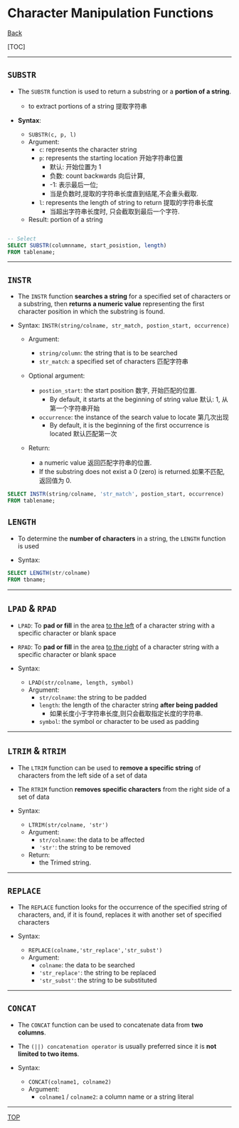# Character Manipulation Functions

[Back](../index.md)

[TOC]

---

## `SUBSTR`

- The `SUBSTR` function is used to return a substring or a **portion of a string**.

  - to extract portions of a string 提取字符串

- **Syntax**:
  - `SUBSTR(c, p, l)`
  - Argument:
    - `c`: represents the character string
    - `p`: represents the starting location 开始字符串位置
      - 默认: 开始位置为 1
      - 负数: count backwards 向后计算,
      - -1: 表示最后一位;
      - 当是负数时,提取的字符串长度直到结尾,不会重头截取.
    - `l`: represents the length of string to return 提取的字符串长度
      - 当超出字符串长度时, 只会截取到最后一个字符.
  - Result: portion of a string

```SQL

-- Select
SELECT SUBSTR(columnname, start_posistion, length)
FROM tablename;

```

---

## `INSTR`

- The `INSTR` function **searches a string** for a specified set of characters or a substring, then **returns a numeric value** representing the first character position in which the substring is found.

- Syntax:
  `INSTR(string/colname, str_match, postion_start, occurrence)`

  - Argument:

    - `string/column`: the string that is to be searched
    - `str_match`: a specified set of characters 匹配字符串

  - Optional argument:

    - `postion_start`: the start position 数字, 开始匹配的位置.
      - By default, it starts at the beginning of string value 默认: 1, 从第一个字符串开始
    - `occurrence`: the instance of the search value to locate 第几次出现
      - By default, it is the beginning of the first occurrence is located 默认匹配第一次

  - Return:
    - a numeric value 返回匹配字符串的位置.
    - If the substring does not exist a 0 (zero) is returned.如果不匹配, 返回值为 0.

```SQL
SELECT INSTR(string/colname, 'str_match', postion_start, occurrence)
FROM tablename;

```

## `LENGTH`

- To determine the **number of characters** in a string, the `LENGTH` function is used

- Syntax:

```SQL
SELECT LENGTH(str/colname)
FROM tbname;

```

---

## `LPAD` & `RPAD`

- `LPAD`: To **pad or fill** in the area <u>to the left</u> of a character string with a specific character or blank space

- `RPAD`: To **pad or fill** in the area <u>to the right</u> of a character string with a specific character or blank space

- Syntax:
  - `LPAD(str/colname, length, symbol)`
  - Argument:
    - `str/colname`: the string to be padded
    - `length`: the length of the character string **after being padded**
      - 如果长度小于字符串长度,则只会截取指定长度的字符串.
    - `symbol`: the symbol or character to be used as padding

---

## `LTRIM` & `RTRIM`

- The `LTRIM` function can be used to **remove a specific string** of characters from the left side of a set of data

- The `RTRIM` function **removes specific characters** from the right side of a set of data

- Syntax:
  - `LTRIM(str/colname, 'str')`
  - Argument:
    - `str/colname`: the data to be affected
    - `'str'`: the string to be removed
  - Return:
    - the Trimed string.

---

## `REPLACE`

- The `REPLACE` function looks for the occurrence of the specified string of characters, and, if it is found, replaces it with another set of specified characters

- Syntax:
  - `REPLACE(colname,'str_replace','str_subst')`
  - Argument:
    - `colname`: the data to be searched
    - `'str_replace'`: the string to be replaced
    - `'str_subst'`: the string to be substituted

---

## `CONCAT`

- The `CONCAT` function can be used to concatenate data from **two columns**.

- The `(||) concatenation operator` is usually preferred since it is **not limited to two items**.

- Syntax:
  - `CONCAT(colname1, colname2)`
  - Argument:
    - `colname1` / `colname2`: a column name or a string literal

---

[TOP](#character-manipulation-functions)
